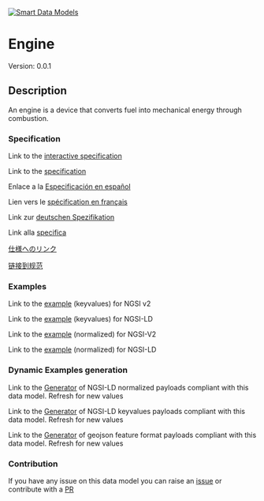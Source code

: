 [![Smart Data Models](https://smartdatamodels.org/wp-content/uploads/2022/01/SmartDataModels_logo.png "Logo")](https://smartdatamodels.org)
# Engine
Version: 0.0.1

## Description 

An engine is a device that converts fuel into mechanical energy through combustion.
### Specification

Link to the [interactive specification](https://swagger.lab.fiware.org/?url=https://smart-data-models.github.io/dataModel.S4BLDG/Engine/swagger.yaml)

Link to the [specification](https://github.com/smart-data-models/dataModel.S4BLDG/blob/master/Engine/doc/spec.md)

Enlace a la [Especificación en español](https://github.com/smart-data-models/dataModel.S4BLDG/blob/master/Engine/doc/spec_ES.md)

Lien vers le [spécification en français](https://github.com/smart-data-models/dataModel.S4BLDG/blob/master/Engine/doc/spec_FR.md)

Link zur [deutschen Spezifikation](https://github.com/smart-data-models/dataModel.S4BLDG/blob/master/Engine/doc/spec_DE.md)

Link alla [specifica](https://github.com/smart-data-models/dataModel.S4BLDG/blob/master/Engine/doc/spec_IT.md)

[仕様へのリンク](https://github.com/smart-data-models/dataModel.S4BLDG/blob/master/Engine/doc/spec_JA.md)

[链接到规范](https://github.com/smart-data-models/dataModel.S4BLDG/blob/master/Engine/doc/spec_ZH.md)
### Examples

Link to the [example](https://smart-data-models.github.io/dataModel.S4BLDG/Engine/examples/example.json) (keyvalues) for NGSI v2

Link to the [example](https://smart-data-models.github.io/dataModel.S4BLDG/Engine/examples/example.jsonld) (keyvalues) for NGSI-LD

Link to the [example](https://smart-data-models.github.io/dataModel.S4BLDG/Engine/examples/example-normalized.json) (normalized) for NGSI-V2

Link to the [example](https://smart-data-models.github.io/dataModel.S4BLDG/Engine/examples/example-normalized.jsonld) (normalized) for NGSI-LD
### Dynamic Examples generation

Link to the [Generator](https://smartdatamodels.org/extra/ngsi-ld_generator.php?schemaUrl=https://raw.githubusercontent.com/smart-data-models/dataModel.S4BLDG/master/Engine/schema.json&email=info@smartdatamodels.org) of NGSI-LD normalized payloads compliant with this data model. Refresh for new values

Link to the [Generator](https://smartdatamodels.org/extra/ngsi-ld_generator_keyvalues.php?schemaUrl=https://raw.githubusercontent.com/smart-data-models/dataModel.S4BLDG/master/Engine/schema.json&email=info@smartdatamodels.org) of NGSI-LD keyvalues payloads compliant with this data model. Refresh for new values

Link to the [Generator](https://smartdatamodels.org/extra/geojson_features_generator.php?schemaUrl=https://raw.githubusercontent.com/smart-data-models/dataModel.S4BLDG/master/Engine/schema.json&email=info@smartdatamodels.org) of geojson feature format payloads compliant with this data model. Refresh for new values
### Contribution

 If you have any issue on this data model you can raise an [issue](https://github.com/smart-data-models/dataModel.S4BLDG/issues)  or contribute with a [PR](https://github.com/smart-data-models/dataModel.S4BLDG/pulls)